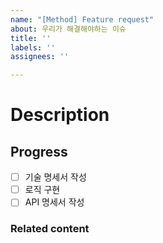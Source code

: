 ```yaml
---
name: "[Method] Feature request"
about: 우리가 해결해야하는 이슈
title: ''
labels: ''
assignees: ''

---
```


# Description

## Progress

- [ ] 기술 명세서 작성
- [ ] 로직 구현
- [ ] API 명세서 작성

### Related content